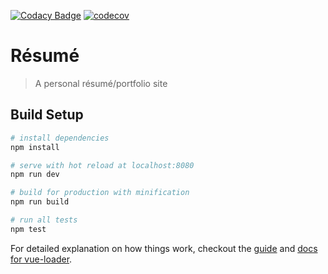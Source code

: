 [![Codacy Badge](https://api.codacy.com/project/badge/Grade/d649f2d710f64a3082a69e4b0088d4a0)](https://www.codacy.com?utm_source=github.com&amp;utm_medium=referral&amp;utm_content=silvestreh/resume&amp;utm_campaign=Badge_Grade)
[![codecov](https://codecov.io/gh/silvestreh/resume/branch/master/graph/badge.svg)](https://codecov.io/gh/silvestreh/resume)

# Résumé

> A personal résumé/portfolio site

## Build Setup

``` bash
# install dependencies
npm install

# serve with hot reload at localhost:8080
npm run dev

# build for production with minification
npm run build

# run all tests
npm test
```

For detailed explanation on how things work, checkout the [guide](http://vuejs-templates.github.io/webpack/) and [docs for vue-loader](http://vuejs.github.io/vue-loader).
